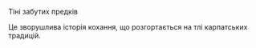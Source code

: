 <!DOCTYPE html>
<html lang="uk">
<head>
  <meta charset="UTF-8">
  <title>Моя улюблена книга</title>
</head>
<body>
  <div>
    <p>Тіні забутих предків</p>
    <p>Це <span>зворушлива</span> історія кохання, що розгортається на тлі карпатських традицій.</p>
  </div>
</body>
</html>
